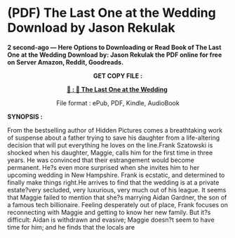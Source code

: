 # (PDF) The Last One at the Wedding Download by Jason Rekulak

<p><strong>2 second-ago &mdash; Here Options to Downloading or Read Book of The Last One at the Wedding Download by: Jason Rekulak the PDF online for free on Server Amazon, Reddit, Goodreads.</strong></p>
<p style="text-align: center;"><strong>GET COPY FILE :</strong></p>
<p style="text-align: center;"><strong><a href="https://us.ebookarea.xyz/?book=203579177-the-last-one-at-the-wedding" target="_blank" rel="noopener">📢 : 🔗 The Last One at the Wedding</a>&nbsp;</strong></p>
<p style="text-align: center;">File format : ePub, PDF, Kindle, AudioBook</p>
<p><strong>SYNOPSIS :</strong></p>
<p>From the bestselling author of Hidden Pictures comes a breathtaking work of suspense about a father trying to save his daughter from a life-altering decision that will put everything he loves on the line.Frank Szatowski is shocked when his daughter, Maggie, calls him for the first time in three years. He was convinced that their estrangement would become permanent. He?s even more surprised when she invites him to her upcoming wedding in New Hampshire. Frank is ecstatic, and determined to finally make things right.He arrives to find that the wedding is at a private estate?very secluded, very luxurious, very much out of his league. It seems that Maggie failed to mention that she?s marrying Aidan Gardner, the son of a famous tech billionaire. Feeling desperately out of place, Frank focuses on reconnecting with Maggie and getting to know her new family. But it?s difficult: Aidan is withdrawn and evasive; Maggie doesn?t seem to have time for him; and he finds that the locals are</p>
